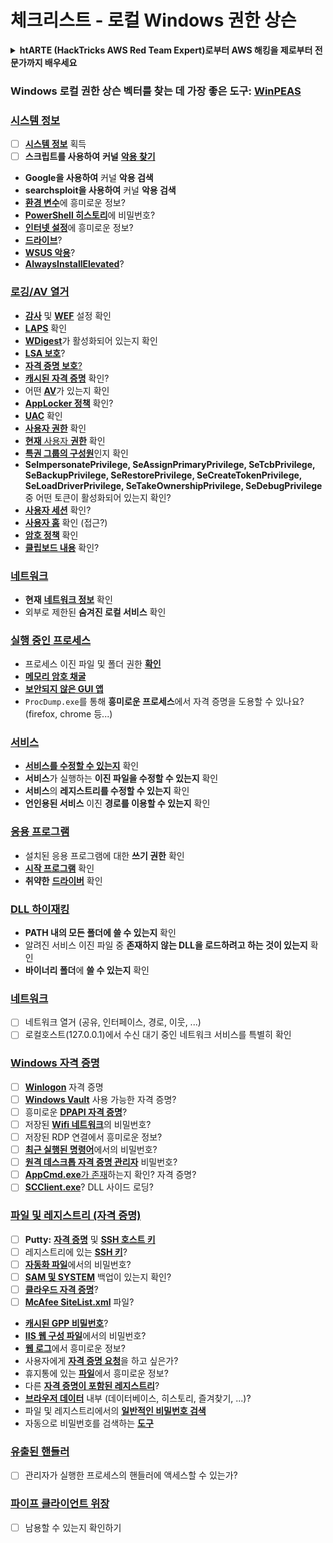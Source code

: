 # 체크리스트 - 로컬 Windows 권한 상슨

<details>

<summary><strong>htARTE (HackTricks AWS Red Team Expert)로부터 AWS 해킹을 제로부터 전문가까지 배우세요</strong></summary>

HackTricks를 지원하는 다른 방법:

* **회사가 HackTricks에 광고되길 원하거나 HackTricks를 PDF로 다운로드하길 원하신다면** [**구독 요금제**](https://github.com/sponsors/carlospolop)를 확인하세요!
* [**공식 PEASS & HackTricks 스왜그**](https://peass.creator-spring.com)를 구매하세요
* [**The PEASS Family**](https://opensea.io/collection/the-peass-family)를 발견하세요, 당사의 독점 [**NFTs**](https://opensea.io/collection/the-peass-family) 컬렉션
* 💬 [**디스코드 그룹**](https://discord.gg/hRep4RUj7f) 또는 [**텔레그램 그룹**](https://t.me/peass)에 **가입**하거나 **트위터** 🐦 [**@carlospolopm**](https://twitter.com/hacktricks_live)를 **팔로우**하세요.
* 여러분의 해킹 요령을 공유하려면 [**HackTricks**](https://github.com/carlospolop/hacktricks) 및 [**HackTricks Cloud**](https://github.com/carlospolop/hacktricks-cloud) 깃허브 저장소로 PR을 제출하세요.

</details>

### **Windows 로컬 권한 상슨 벡터를 찾는 데 가장 좋은 도구:** [**WinPEAS**](https://github.com/carlospolop/privilege-escalation-awesome-scripts-suite/tree/master/winPEAS)

### [시스템 정보](windows-local-privilege-escalation/#system-info)

* [ ] [**시스템 정보**](windows-local-privilege-escalation/#system-info) 획득
* [ ] **스크립트를 사용하여** **커널** [**악용 찾기**](windows-local-privilege-escalation/#version-exploits)
* **Google을 사용하여** 커널 **악용 검색**
* **searchsploit을 사용하여** 커널 **악용 검색**
* [**환경 변수**](windows-local-privilege-escalation/#environment)에 흥미로운 정보?
* [**PowerShell 히스토리**](windows-local-privilege-escalation/#powershell-history)에 비밀번호?
* [**인터넷 설정**](windows-local-privilege-escalation/#internet-settings)에 흥미로운 정보?
* [**드라이브**](windows-local-privilege-escalation/#drives)?
* [**WSUS 악용**](windows-local-privilege-escalation/#wsus)?
* [**AlwaysInstallElevated**](windows-local-privilege-escalation/#alwaysinstallelevated)?

### [로깅/AV 열거](windows-local-privilege-escalation/#enumeration)

* [**감사**](windows-local-privilege-escalation/#audit-settings) 및 [**WEF**](windows-local-privilege-escalation/#wef) 설정 확인
* [**LAPS**](windows-local-privilege-escalation/#laps) 확인
* [**WDigest**](windows-local-privilege-escalation/#wdigest)가 활성화되어 있는지 확인
* [**LSA 보호**](windows-local-privilege-escalation/#lsa-protection)?
* [**자격 증명 보호**](windows-local-privilege-escalation/#credentials-guard)[?](windows-local-privilege-escalation/#cached-credentials)
* [**캐시된 자격 증명**](windows-local-privilege-escalation/#cached-credentials) 확인?
* 어떤 [**AV**](windows-av-bypass)가 있는지 확인
* [**AppLocker 정책**](authentication-credentials-uac-and-efs#applocker-policy) 확인?
* [**UAC**](authentication-credentials-uac-and-efs/uac-user-account-control) 확인
* [**사용자 권한**](windows-local-privilege-escalation/#users-and-groups) 확인
* [**현재** 사용자 **권한**](windows-local-privilege-escalation/#users-and-groups) 확인
* [**특권 그룹의 구성원**](windows-local-privilege-escalation/#privileged-groups)인지 확인
* **SeImpersonatePrivilege, SeAssignPrimaryPrivilege, SeTcbPrivilege, SeBackupPrivilege, SeRestorePrivilege, SeCreateTokenPrivilege, SeLoadDriverPrivilege, SeTakeOwnershipPrivilege, SeDebugPrivilege** 중 어떤 토큰이 활성화되어 있는지 확인?
* [**사용자 세션**](windows-local-privilege-escalation/#logged-users-sessions) 확인?
* [**사용자 홈**](windows-local-privilege-escalation/#home-folders) 확인 (접근?)
* [**암호 정책**](windows-local-privilege-escalation/#password-policy) 확인
* [**클립보드 내용**](windows-local-privilege-escalation/#get-the-content-of-the-clipboard) 확인?

### [네트워크](windows-local-privilege-escalation/#network)

* **현재** [**네트워크 정보**](windows-local-privilege-escalation/#network) 확인
* 외부로 제한된 **숨겨진 로컬 서비스** 확인

### [실행 중인 프로세스](windows-local-privilege-escalation/#running-processes)

* 프로세스 이진 파일 및 폴더 권한 [**확인**](windows-local-privilege-escalation/#file-and-folder-permissions)
* [**메모리 암호 채굴**](windows-local-privilege-escalation/#memory-password-mining)
* [**보안되지 않은 GUI 앱**](windows-local-privilege-escalation/#insecure-gui-apps)
* `ProcDump.exe`를 통해 **흥미로운 프로세스**에서 자격 증명을 도용할 수 있나요? (firefox, chrome 등...)

### [서비스](windows-local-privilege-escalation/#services)

* [**서비스를 수정할 수 있는지**](windows-local-privilege-escalation#permissions) 확인
* **서비스**가 실행하는 **이진 파일을 수정할 수 있는지** 확인
* **서비스**의 **레지스트리를 수정할 수 있는지** 확인
* **언인용된 서비스** 이진 **경로를 이용할 수 있는지** 확인

### [**응용 프로그램**](windows-local-privilege-escalation/#applications)

* 설치된 응용 프로그램에 대한 **쓰기 권한** 확인
* [**시작 프로그램**](windows-local-privilege-escalation/#run-at-startup) 확인
* **취약한** [**드라이버**](windows-local-privilege-escalation/#drivers) 확인

### [DLL 하이재킹](windows-local-privilege-escalation/#path-dll-hijacking)

* **PATH 내의 모든 폴더에 쓸 수 있는지** 확인
* 알려진 서비스 이진 파일 중 **존재하지 않는 DLL을 로드하려고 하는 것이 있는지** 확인
* **바이너리 폴더**에 **쓸 수 있는지** 확인
### [네트워크](windows-local-privilege-escalation/#network)

* [ ] 네트워크 열거 (공유, 인터페이스, 경로, 이웃, ...)
* [ ] 로컬호스트(127.0.0.1)에서 수신 대기 중인 네트워크 서비스를 특별히 확인

### [Windows 자격 증명](windows-local-privilege-escalation/#windows-credentials)

* [ ] [**Winlogon**](windows-local-privilege-escalation/#winlogon-credentials) 자격 증명
* [ ] [**Windows Vault**](windows-local-privilege-escalation/#credentials-manager-windows-vault) 사용 가능한 자격 증명?
* [ ] 흥미로운 [**DPAPI 자격 증명**](windows-local-privilege-escalation/#dpapi)?
* [ ] 저장된 [**Wifi 네트워크**](windows-local-privilege-escalation/#wifi)의 비밀번호?
* [ ] 저장된 RDP 연결에서 흥미로운 정보?
* [ ] [**최근 실행된 명령어**](windows-local-privilege-escalation/#recently-run-commands)에서의 비밀번호?
* [ ] [**원격 데스크톱 자격 증명 관리자**](windows-local-privilege-escalation/#remote-desktop-credential-manager) 비밀번호?
* [ ] [**AppCmd.exe**가 존재](windows-local-privilege-escalation/#appcmd-exe)하는지 확인? 자격 증명?
* [ ] [**SCClient.exe**](windows-local-privilege-escalation/#scclient-sccm)? DLL 사이드 로딩?

### [파일 및 레지스트리 (자격 증명)](windows-local-privilege-escalation/#files-and-registry-credentials)

* [ ] **Putty:** [**자격 증명**](windows-local-privilege-escalation/#putty-creds) 및 [**SSH 호스트 키**](windows-local-privilege-escalation/#putty-ssh-host-keys)
* [ ] 레지스트리에 있는 [**SSH 키**](windows-local-privilege-escalation/#ssh-keys-in-registry)?
* [ ] [**자동화 파일**](windows-local-privilege-escalation/#unattended-files)에서의 비밀번호?
* [ ] [**SAM 및 SYSTEM**](windows-local-privilege-escalation/#sam-and-system-backups) 백업이 있는지 확인?
* [ ] [**클라우드 자격 증명**](windows-local-privilege-escalation/#cloud-credentials)?
* [ ] [**McAfee SiteList.xml**](windows-local-privilege-escalation/#mcafee-sitelist.xml) 파일?
* [**캐시된 GPP 비밀번호**](windows-local-privilege-escalation/#cached-gpp-pasword)?
* [**IIS 웹 구성 파일**](windows-local-privilege-escalation/#iis-web-config)에서의 비밀번호?
* [**웹 로그**](windows-local-privilege-escalation/#logs)에서 흥미로운 정보?
* 사용자에게 [**자격 증명 요청**](windows-local-privilege-escalation/#ask-for-credentials)을 하고 싶은가?
* 휴지통에 있는 [**파일**](windows-local-privilege-escalation/#credentials-in-the-recyclebin)에서 흥미로운 정보?
* 다른 [**자격 증명이 포함된 레지스트리**](windows-local-privilege-escalation/#inside-the-registry)?
* [**브라우저 데이터**](windows-local-privilege-escalation/#browsers-history) 내부 (데이터베이스, 히스토리, 즐겨찾기, ...)?
* 파일 및 레지스트리에서의 [**일반적인 비밀번호 검색**](windows-local-privilege-escalation/#generic-password-search-in-files-and-registry)
* 자동으로 비밀번호를 검색하는 [**도구**](windows-local-privilege-escalation/#tools-that-search-for-passwords)

### [유출된 핸들러](windows-local-privilege-escalation/#leaked-handlers)

* [ ] 관리자가 실행한 프로세스의 핸들러에 액세스할 수 있는가?

### [파이프 클라이언트 위장](windows-local-privilege-escalation/#named-pipe-client-impersonation)

* [ ] 남용할 수 있는지 확인하기
